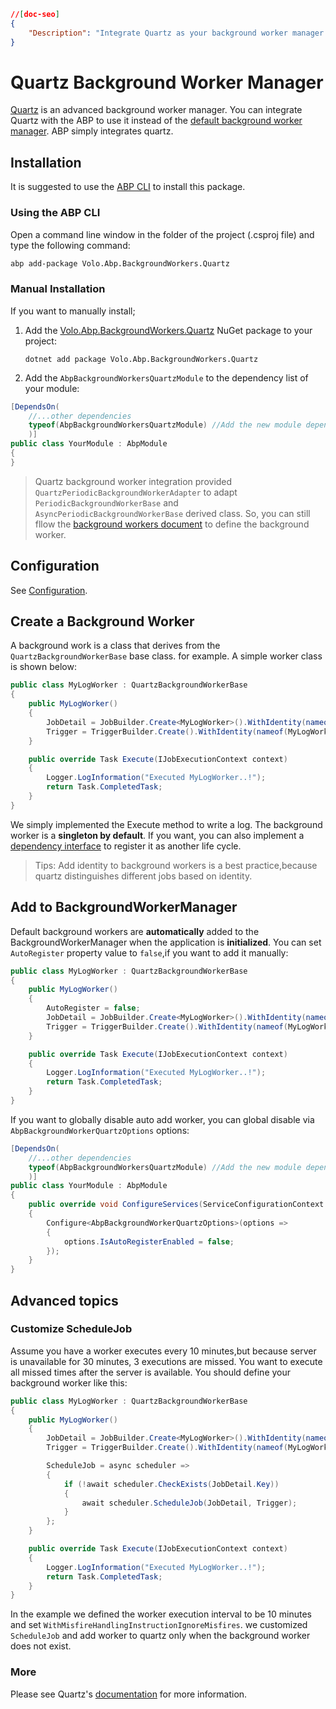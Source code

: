 ```json
//[doc-seo]
{
    "Description": "Integrate Quartz as your background worker manager in ABP Framework with easy installation steps and enhance your application's performance."
}
```

# Quartz Background Worker Manager

[Quartz](https://www.quartz-scheduler.net/) is an advanced background worker manager. You can integrate Quartz with the ABP to use it instead of the [default background worker manager](../background-workers). ABP simply integrates quartz.

## Installation

It is suggested to use the [ABP CLI](../../../cli) to install this package.

### Using the ABP CLI

Open a command line window in the folder of the project (.csproj file) and type the following command:

````bash
abp add-package Volo.Abp.BackgroundWorkers.Quartz
````

### Manual Installation

If you want to manually install;

1. Add the [Volo.Abp.BackgroundWorkers.Quartz](https://www.nuget.org/packages/Volo.Abp.BackgroundWorkers.Quartz) NuGet package to your project:

   ````
   dotnet add package Volo.Abp.BackgroundWorkers.Quartz
   ````

2. Add the `AbpBackgroundWorkersQuartzModule` to the dependency list of your module:

````csharp
[DependsOn(
    //...other dependencies
    typeof(AbpBackgroundWorkersQuartzModule) //Add the new module dependency
    )]
public class YourModule : AbpModule
{
}
````

> Quartz background worker integration provided `QuartzPeriodicBackgroundWorkerAdapter` to adapt `PeriodicBackgroundWorkerBase` and `AsyncPeriodicBackgroundWorkerBase` derived class. So, you can still fllow the [background workers document](../background-workers) to define the background worker.

## Configuration

See [Configuration](../background-jobs/quartz.md).

## Create a Background Worker

A background work is a class that derives from the `QuartzBackgroundWorkerBase` base class. for example. A simple worker class is shown below:

```` csharp
public class MyLogWorker : QuartzBackgroundWorkerBase
{
    public MyLogWorker()
    {
        JobDetail = JobBuilder.Create<MyLogWorker>().WithIdentity(nameof(MyLogWorker)).Build();
        Trigger = TriggerBuilder.Create().WithIdentity(nameof(MyLogWorker)).StartNow().Build();
    }

    public override Task Execute(IJobExecutionContext context)
    {
        Logger.LogInformation("Executed MyLogWorker..!");
        return Task.CompletedTask;
    }
}
````

We simply implemented the Execute method to write a log. The background worker is a **singleton by default**. If you want, you can also implement a [dependency interface](../../fundamentals/dependency-injection.md) to register it as another life cycle.

> Tips: Add identity to background workers is a best practice,because quartz distinguishes different jobs based on identity.

## Add to BackgroundWorkerManager

Default background workers are **automatically** added to the BackgroundWorkerManager when the application is **initialized**. You can set `AutoRegister` property value to `false`,if you want to add it manually:

```` csharp
public class MyLogWorker : QuartzBackgroundWorkerBase
{
    public MyLogWorker()
    {
        AutoRegister = false;
        JobDetail = JobBuilder.Create<MyLogWorker>().WithIdentity(nameof(MyLogWorker)).Build();
        Trigger = TriggerBuilder.Create().WithIdentity(nameof(MyLogWorker)).StartNow().Build();
    }

    public override Task Execute(IJobExecutionContext context)
    {
        Logger.LogInformation("Executed MyLogWorker..!");
        return Task.CompletedTask;
    }
}
````

If you want to globally disable auto add worker, you can global disable via `AbpBackgroundWorkerQuartzOptions` options:

```csharp
[DependsOn(
    //...other dependencies
    typeof(AbpBackgroundWorkersQuartzModule) //Add the new module dependency
    )]
public class YourModule : AbpModule
{
    public override void ConfigureServices(ServiceConfigurationContext context)
    {
        Configure<AbpBackgroundWorkerQuartzOptions>(options =>
        {
            options.IsAutoRegisterEnabled = false;
        });
    }
}
```

## Advanced topics

### Customize ScheduleJob

Assume you have a worker executes every 10 minutes,but because server is unavailable for 30 minutes, 3 executions are missed. You want to execute all missed times after the server is available. You should define your background worker like this:

```csharp
public class MyLogWorker : QuartzBackgroundWorkerBase
{
    public MyLogWorker()
    {
        JobDetail = JobBuilder.Create<MyLogWorker>().WithIdentity(nameof(MyLogWorker)).Build();
        Trigger = TriggerBuilder.Create().WithIdentity(nameof(MyLogWorker)).WithSimpleSchedule(s=>s.WithIntervalInMinutes(1).RepeatForever().WithMisfireHandlingInstructionIgnoreMisfires()).Build();

        ScheduleJob = async scheduler =>
        {
            if (!await scheduler.CheckExists(JobDetail.Key))
            {
                await scheduler.ScheduleJob(JobDetail, Trigger);
            }
        };
    }

    public override Task Execute(IJobExecutionContext context)
    {
        Logger.LogInformation("Executed MyLogWorker..!");
        return Task.CompletedTask;
    }
}
```

In the example we defined the worker execution interval to be 10 minutes and set `WithMisfireHandlingInstructionIgnoreMisfires`. we customized `ScheduleJob` and add worker to quartz only when the background worker does not exist.

### More

Please see Quartz's [documentation](https://www.quartz-scheduler.net/documentation/index.html) for more information.
